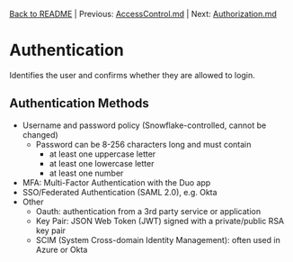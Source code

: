 [Back to README](../README.md) | Previous: [AccessControl.md](AccessControl.md) | Next: [Authorization.md](Authorization.md)

# Authentication #

Identifies the user and confirms whether they are allowed to login.

## Authentication Methods ##
* Username and password policy (Snowflake-controlled, cannot be changed)
  * Password can be 8-256 characters long and must contain
    * at least one uppercase letter
    * at least one lowercase letter
    * at least one number 
* MFA: Multi-Factor Authentication with the Duo app
* SSO/Federated Authentication (SAML 2.0), e.g. Okta
* Other
  * Oauth: authentication from a 3rd party service or application
  * Key Pair: JSON Web Token (JWT) signed with a private/public RSA key pair
  * SCIM (System Cross-domain Identity Management): often used in Azure or Okta
